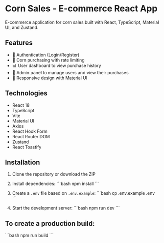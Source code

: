 # Corn Sales - E-commerce React App

E-commerce application for corn sales built with React, TypeScript, Material UI, and Zustand.

## Features

- 🔐 Authentication (Login/Register)
- 🛒 Corn purchasing with rate limiting
- 📊 User dashboard to view purchase history
- 👥 Admin panel to manage users and view their purchases
- 📱 Responsive design with Material UI

## Technologies

- React 18
- TypeScript
- Vite
- Material UI
- Axios
- React Hook Form
- React Router DOM
- Zustand
- React Toastify

## Installation

1. Clone the repository or download the ZIP

2. Install dependencies:
\`\`\`bash
npm install
\`\`\`

3. Create a `.env` file based on `.env.example`:
\`\`\`bash
cp .env.example .env
\`\`\`

3. Start the development server:
\`\`\`bash
npm run dev
\`\`\`

## To create a production build:
\`\`\`bash
npm run build
\`\`\`